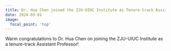 ```yaml
---
title: Dr. Hua Chen joined the ZJU-UIUC Institute as Tenure-track Assistant Professor
date: 2024-03-01
image:
  focal_point: 'top'
---
```


Warm congratulations to Dr. Hua Chen on joining the ZJU-UIUC Institute as a tenure-track Assistant Professor! 

<!--more-->


